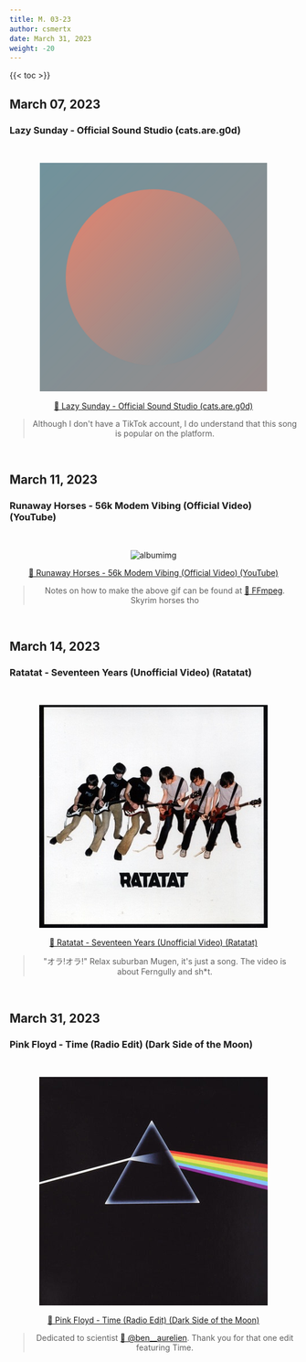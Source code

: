 ```yaml
---
title: M. 03-23
author: csmertx
date: March 31, 2023
weight: -20
---
```


<!--more-->

{{< toc >}}

## March 07, 2023
### Lazy Sunday - Official Sound Studio (cats.are.g0d)

<br />
<div style="text-align: center;">

![albumimg](/Blog/music/images/lazy_sunday_aka_cats-are-g0d.png "Lazy Sunday (cats.are.g0d) - Soundcloud Profile Picture")
<br />

[🔗 Lazy Sunday - Official Sound Studio (cats.are.g0d)](https://soundcloud.com/user-809712248/lazy-sunday-official-sound)
> Although I don't have a TikTok account, I do understand that this song is popular on the platform.
</div>
<br />

## March 11, 2023
### Runaway Horses - 56k Modem Vibing (Official Video) (YouTube)

<br />
<div style="text-align: center;">

![albumimg](https://i.imgur.com/pnUeaaD.gif "Lazy Sunday (cats.are.g0d) - YouTube Video Thumbnail")
<br />

[🔗 Runaway Horses - 56k Modem Vibing (Official Video) (YouTube)](https://www.youtube.com/watch?v=YkikBQUtxHo)
> Notes on how to make the above gif can be found at [🔗 FFmpeg](/Linux/Software/ffmpeg). Skyrim horses tho
</div>
<br />

## March 14, 2023
### Ratatat - Seventeen Years (Unofficial Video) (Ratatat)

<br />
<div style="text-align: center;">

![albumimg](/Blog/music/images/ratatat_ratatat.jpg "Ratatat - Ratatat - Album Cover")
<br />

[🔗 Ratatat - Seventeen Years (Unofficial Video) (Ratatat)](https://www.youtube.com/watch?v=1zTkrPNNpkc)
> "オラ!オラ!" Relax suburban Mugen, it's just a song. The video is about Ferngully and sh*t.
</div>
<br />

## March 31, 2023
### Pink Floyd - Time (Radio Edit) (Dark Side of the Moon)

<br />
<div style="text-align: center;">

![albumimg](/Blog/music/images/pink_floyd_dark_side_of_the_moon.jpg "Pink Floyd - Dark Side of the Moon - Album Cover")
<br />

[🔗 Pink Floyd - Time (Radio Edit) (Dark Side of the Moon)](https://www.youtube.com/watch?v=eU5GhARsu_Y)
> Dedicated to scientist [🔗 @ben__aurelien](https://www.instagram.com/ben__aurelien). Thank you for that one edit featuring Time.
</div>
<br />

